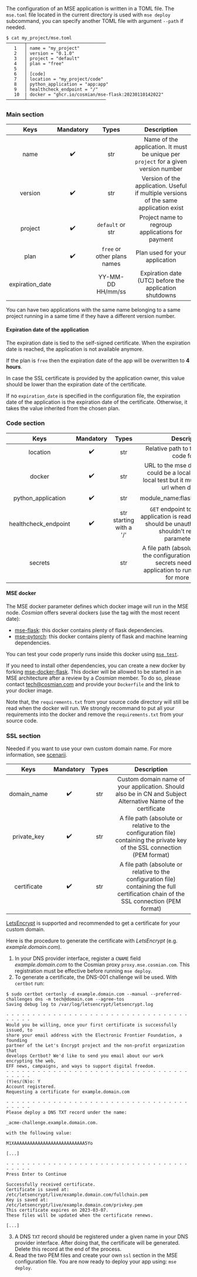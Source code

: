 The configuration of an MSE application is written in a TOML file.
The `mse.toml` file located in the current directory is used with `mse deploy` subcommand, you can specify another TOML file with argument `--path` if needed.

```{.bash}
$ cat my_project/mse.toml
───────┬──────────────────────────────
   1   │ name = "my_project"
   2   │ version = "0.1.0"
   3   │ project = "default"
   4   │ plan = "free"
   5   │
   6   │ [code]
   7   │ location = "my_project/code"
   8   │ python_application = "app:app"
   9   │ healthcheck_endpoint = "/"
   10  | docker = "ghcr.io/cosmian/mse-flask:20230110142022"
───────┴──────────────────────────────
```

### Main section

|      Keys       | Mandatory |            Types            |                                      Description                                      |
| :-------------: | :-------: | :-------------------------: | :-----------------------------------------------------------------------------------: |
|      name       |     ✔️     |             str             |  Name of the application. It must be unique per `project` for a given version number  |
|     version     |     ✔️     |             str             | Version of the application. Useful if multiple versions of the same application exist |
|     project     |     ✔️     |      `default` or str       |                   Project name to regroup applications for payment                    |
|      plan       |     ✔️     | `free` or other plans names |                            Plan used for your application                             |
| expiration_date |           |      YY-MM-DD HH/mm/ss      |                Expiration date (UTC) before the application shutdowns                 |


You can have two applications with the same name belonging to a same project running in a same time if they have a different version number.

#### Expiration date of the application

The expiration date is tied to the self-signed certificate. When the expiration date is reached, the application is not available anymore.

If the plan is `free` then the expiration date of the app will be overwritten to **4 hours**.

In case the SSL certificate is provided by the application owner, this value should be lower than the expiration date of the certificate.

If no `expiration_date` is specified in the configuration file, the expiration date of the application is the expiration date of the certificate.
Otherwise, it takes the value inherited from the chosen plan.

### Code section

|         Keys         | Mandatory |          Types          |                                                                           Description                                                                           |
| :------------------: | :-------: | :---------------------: | :-------------------------------------------------------------------------------------------------------------------------------------------------------------: |
|       location       |     ✔️     |           str           |                                                          Relative path to the application code folder                                                           |
|        docker        |     ✔️     |           str           |                      URL to the mse docker to run. It could be a local docker to run local test but it must be a remote url when deploying                      |
|  python_application  |     ✔️     |           str           |                                                                 module_name:flask_variable_name                                                                 |
| healthcheck_endpoint |     ✔️     | str starting with a '/' |             `GET` endpoint to check if the application is ready. This endpoint should be unauthenticated and shouldn't require any parameters/data.             |
|       secrets        |           |           str           | A file path (absolute or relative to the configuration file) containing secrets needed by your application to run. See [this page](develop.md) for more  details. |

#### MSE docker

The MSE docker parameter defines which docker image will run in the MSE node. *Cosmian* offers several dockers (use the tag with the most recent date): 

- [mse-flask](https://github.com/Cosmian/mse-docker-flask/pkgs/container/mse-flask): this docker contains plenty of flask dependencies.
- [mse-pytorch](https://github.com/Cosmian/mse-docker-pytorch/pkgs/container/mse-pytorch): this docker contains plenty of flask and machine learning dependencies.

You can test your code properly runs inside this docker using [`mse test`](subcommand/test.md).

If you need to install other dependencies, you can create a new docker by forking [mse-docker-flask](https://github.com/Cosmian/mse-docker-flask). 
This docker will be allowed to be started in an MSE architecture after a review by a *Cosmian* member. To do so, please contact tech@cosmian.com and provide your `Dockerfile` and the link to your docker image.

Note that, the `requirements.txt` from your source code directory will still be read when the docker will run. We strongly recommand to put all your requirements into the docker and remove the `requirements.txt` from your source code.


### SSL section

Needed if you want to use your own custom domain name. 
For more information, see [scenarii](scenarios.md).

|    Keys     | Mandatory | Types |                                                              Description                                                               |
| :---------: | :-------: | :---: | :------------------------------------------------------------------------------------------------------------------------------------: |
| domain_name |     ✔️     |  str  |              Custom domain name of your application. Should also be in CN and Subject Alternative Name of the certificate              |
| private_key |     ✔️     |  str  |       A file path (absolute or relative to the configuration file) containing the private key of the SSL connection (PEM format)       |
| certificate |     ✔️     |  str  | A file path (absolute or relative to the configuration file) containing the full certification chain of the SSL connection (PEM format) |

[LetsEncrypt](https://letsencrypt.org/getting-started/) is supported and recommended to get a certificate for your custom domain.

Here is the procedure to generate the certificate with *LetsEncrypt* (e.g. *example.domain.com*).

1. In your DNS provider interface, register a `CNAME` field *example.domain.com* to the Cosmian proxy `proxy.mse.cosmian.com`. This registration must be effective before running `mse deploy`.
2. To generate a certificate, the DNS-001 challenge will be used. With `certbot` run:
```{.console}
$ sudo certbot certonly -d example.domain.com --manual --preferred-challenges dns -m tech@domain.com --agree-tos
Saving debug log to /var/log/letsencrypt/letsencrypt.log

- - - - - - - - - - - - - - - - - - - - - - - - - - - - - - - - - - - - - - - -
Would you be willing, once your first certificate is successfully issued, to
share your email address with the Electronic Frontier Foundation, a founding
partner of the Let's Encrypt project and the non-profit organization that
develops Certbot? We'd like to send you email about our work encrypting the web,
EFF news, campaigns, and ways to support digital freedom.
- - - - - - - - - - - - - - - - - - - - - - - - - - - - - - - - - - - - - - - -
(Y)es/(N)o: Y
Account registered.
Requesting a certificate for example.domain.com

- - - - - - - - - - - - - - - - - - - - - - - - - - - - - - - - - - - - - - - -
Please deploy a DNS TXT record under the name:

_acme-challenge.example.domain.com.

with the following value:

M1XAAAAAAAAAAAAAAAAAAAAAAAAAAA5Yo

[...]

- - - - - - - - - - - - - - - - - - - - - - - - - - - - - - - - - - - - - - - -
Press Enter to Continue

Successfully received certificate.
Certificate is saved at: /etc/letsencrypt/live/example.domain.com/fullchain.pem
Key is saved at:         /etc/letsencrypt/live/example.domain.com/privkey.pem
This certificate expires on 2023-03-07.
These files will be updated when the certificate renews.

[...]
```

3. A DNS `TXT` record should be registered under a given name in your DNS provider interface. After doing that, the certificate will be generated. Delete this record at the end of the process.
4. Read the two PEM files and create your own `ssl` section in the MSE configuration file. You are now ready to deploy your app using: `mse deploy`.
